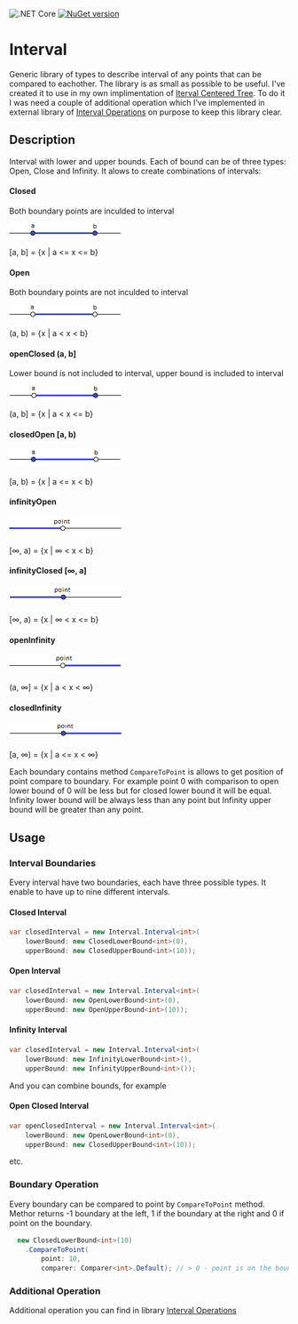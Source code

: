 ![.NET Core](https://github.com/RetailRocket/Interval/workflows/.NET%20Core/badge.svg)
[![NuGet version](https://img.shields.io/nuget/v/Interval.svg?style=flat&logo=nuget)](https://www.nuget.org/packages/Interval/)

# Interval

Generic library of types to describe interval of any points that can be compared to eachother. The library is as small as possible to be useful. I've created it to use in my own implimentation of [Iterval Centered Tree](https://github.com/RetailRocket/CenteredIntervalTree). To do it I was need a couple of additional operation which I've implemented in external library of [Interval Operations](https://github.com/RetailRocket/Interval.Operations) on purpose to keep this library clear.

## Description ###

Interval<TPoint> with lower and upper bounds. Each of bound can be of three types: Open, Close and Infinity. It alows to create combinations of intervals:

#### Closed 
Both boundary points are inculded to interval

![](readme/images/closed.png)

[a, b] = {x | a <= x <= b}

#### Open
Both boundary points are not inculded to interval

![](readme/images/open.png)

(a, b) = {x | a < x < b}

#### openClosed (a, b]
Lower bound is not included to interval, upper bound is included to interval

![](readme/images/openClosed.png)

(a, b] = {x | a < x <= b}

#### closedOpen [a, b)

![](readme/images/closedOpen.png)

[a, b) = {x | a <= x < b}

#### infinityOpen 

![](readme/images/infinityOpen.png)

[∞, a) = {x | ∞ < x < b}


#### infinityClosed [∞, a]

![](readme/images/infinityClosed.png)

[∞, a) = {x | ∞ < x <= b}

#### openInfinity

![](readme/images/openInfinity.png)

(a, ∞] = {x | a < x < ∞}

#### closedInfinity 

![](readme/images/closedInfinity.png)

[a, ∞) = {x | a <= x < ∞}

Each boundary contains method ```CompareToPoint``` is allows to get position of point compare to boundary. For example point 0 with comparison to open lower bound of 0 will be less but for closed lower bound it will be equal. Infinity lower bound will be always less than any point but Infinity upper bound will be greater than any point.

## Usage ###

### Interval Boundaries

Every interval have two boundaries, each have three possible types. It enable to have up to nine different intervals.

#### Closed Interval
```csharp
var closedInterval = new Interval.Interval<int>(
    lowerBound: new ClosedLowerBound<int>(0),
    upperBound: new ClosedUpperBound<int>(10));
```
#### Open Interval
```csharp
var closedInterval = new Interval.Interval<int>(
    lowerBound: new OpenLowerBound<int>(0),
    upperBound: new OpenUpperBound<int>(10));
```

#### Infinity Interval
```csharp
var closedInterval = new Interval.Interval<int>(
    lowerBound: new InfinityLowerBound<int>(),
    upperBound: new InfinityUpperBound<int>());
```

And you can combine bounds, for example

#### Open Closed Interval

```csharp
var openClosedInterval = new Interval.Interval<int>(
    lowerBound: new OpenLowerBound<int>(0),
    upperBound: new ClosedUpperBound<int>(10));
```

etc.


### Boundary Operation

Every boundary can be compared to point by ```CompareToPoint``` method. Methor returns -1 boundary at the left, 1 if the boundary at the right and 0 if point on the boundary.

```csharp
  new ClosedLowerBound<int>(10)
    .CompareToPoint(
        point: 10,
        comparer: Comparer<int>.Default); // > 0 - point is on the boundary
```

### Additional Operation

Additional operation you can find in library [Interval Operations](https://github.com/RetailRocket/Interval.Operations)
